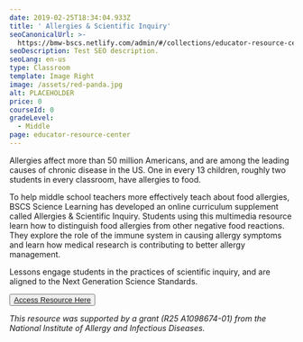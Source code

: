 ```yaml
---
date: 2019-02-25T18:34:04.933Z
title: ' Allergies & Scientific Inquiry'
seoCanonicalUrl: >-
  https://bmw-bscs.netlify.com/admin/#/collections/educator-resource-center/allergies
seoDescription: Test SEO description.
seoLang: en-us
type: Classroom
template: Image Right
image: /assets/red-panda.jpg
alt: PLACEHOLDER
price: 0
courseId: 0
gradeLevel:
  - Middle
page: educator-resource-center
---
```

Allergies affect more than 50 million Americans, and are among the leading causes of chronic disease in the US. One in every 13 children, roughly two students in every classroom, have allergies to food.  

To help middle school teachers more effectively teach about food allergies, BSCS Science Learning has developed an online curriculum supplement called Allergies & Scientific Inquiry. Students using this multimedia resource learn how to distinguish food allergies from other negative food reactions. They explore the role of the immune system in causing allergy symptoms and learn how medical research is contributing to better allergy management. 

Lessons engage students in the practices of scientific inquiry, and are aligned to the Next Generation Science Standards.  

<button class="btn btn-primary"><a href="http://allergies.bscs.org /" target="_blank">Access Resource Here</a></button>

_This resource was supported by a grant (R25 A1098674-01) from the National Institute of Allergy and Infectious Diseases._

